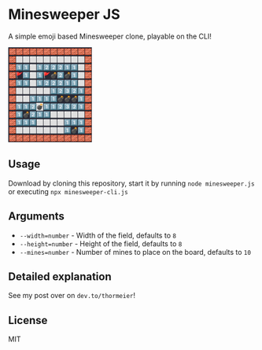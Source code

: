 # Minesweeper JS

A simple emoji based Minesweeper clone, playable on the CLI!

![A screenshot of the Minesweeper.js CLI](minesweeper.png)

## Usage

Download by cloning this repository, start it by running `node minesweeper.js` or executing `npx minesweeper-cli.js`

## Arguments

 * `--width=number` - Width of the field, defaults to `8`
 * `--height=number` - Height of the field, defaults to `8`
 * `--mines=number` - Number of mines to place on the board, defaults to `10`

## Detailed explanation

See my post over on `dev.to/thormeier`!

## License

MIT
